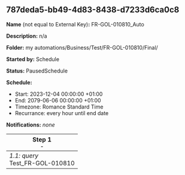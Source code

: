 ## 787deda5-bb49-4d83-8438-d7233d6ca0c8

**Name** (not equal to External Key)**:** FR-GOL-010810_Auto

**Description:** n/a

**Folder:** my automations/Business/Test/FR-GOL-010810/Final/

**Started by:** Schedule

**Status:** PausedSchedule

**Schedule:**

* Start: 2023-12-04 00:00:00 +01:00
* End: 2079-06-06 00:00:00 +01:00
* Timezone: Romance Standard Time
* Recurrance: every hour until end date

**Notifications:** _none_


| Step 1<br>_<small>-</small>_ |
| --- |
| _1.1: query_<br>Test_FR-GOL-010810 |
